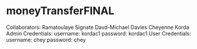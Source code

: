 # moneyTransferFINAL
Collaborators: Ramatoulaye Signate Davd-Michael Davies Cheyenne Korda
Admin Credentials: username: kordac1 password: kordac1
User Credentials: username: chey password: chey
